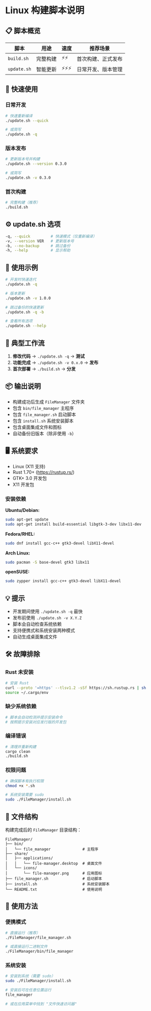 # Linux 构建脚本说明

## 📋 脚本概览

| 脚本 | 用途 | 速度 | 推荐场景 |
|------|------|------|----------|
| `build.sh` | 完整构建 | ⚡⚡ | 首次构建、正式发布 |
| `update.sh` | 智能更新 | ⚡⚡⚡ | 日常开发、版本管理 |

## 🚀 快速使用

### 日常开发
```bash
# 快速重新编译
./update.sh --quick

# 或简写
./update.sh -q
```

### 版本发布
```bash
# 更新版本号并构建
./update.sh --version 0.3.0

# 或简写
./update.sh -v 0.3.0
```

### 首次构建
```bash
# 完整构建（推荐）
./build.sh
```

## ⚙️ update.sh 选项

```bash
-q, --quick         # 快速模式（仅重新编译）
-v, --version VER   # 更新版本号
-b, --no-backup     # 跳过备份
-h, --help          # 显示帮助
```

## 📝 使用示例

```bash
# 开发时快速迭代
./update.sh -q

# 版本更新
./update.sh -v 1.0.0

# 跳过备份的快速更新
./update.sh -q -b

# 查看所有选项
./update.sh --help
```

## 🔄 典型工作流

1. **修改代码** → `./update.sh -q` → **测试**
2. **功能完成** → `./update.sh -v 0.x.0` → **发布**
3. **首次部署** → `./build.sh` → **分发**

## 📦 输出说明

- 构建成功后生成 `FileManager` 文件夹
- 包含 `bin/file_manager` 主程序
- 包含 `file_manager.sh` 启动脚本
- 包含 `install.sh` 系统安装脚本
- 包含桌面集成文件和图标
- 自动备份旧版本（除非使用 `-b`）

## 🖥️ 系统要求

- Linux (X11 支持)
- Rust 1.70+ (https://rustup.rs/)
- GTK+ 3.0 开发包
- X11 开发包

### 安装依赖

**Ubuntu/Debian:**
```bash
sudo apt-get update
sudo apt-get install build-essential libgtk-3-dev libx11-dev
```

**Fedora/RHEL:**
```bash
sudo dnf install gcc-c++ gtk3-devel libX11-devel
```

**Arch Linux:**
```bash
sudo pacman -S base-devel gtk3 libx11
```

**openSUSE:**
```bash
sudo zypper install gcc-c++ gtk3-devel libX11-devel
```

## 💡 提示

- 开发期间使用 `./update.sh -q` 最快
- 发布前使用 `./update.sh -v X.Y.Z`
- 脚本会自动检查系统依赖
- 支持便携式和系统安装两种模式
- 自动生成桌面集成文件

## 🛠️ 故障排除

### Rust 未安装
```bash
# 安装 Rust
curl --proto '=https' --tlsv1.2 -sSf https://sh.rustup.rs | sh
source ~/.cargo/env
```

### 缺少系统依赖
```bash
# 脚本会自动检测并提示安装命令
# 按照提示安装对应发行版的开发包
```

### 编译错误
```bash
# 清理并重新构建
cargo clean
./build.sh
```

### 权限问题
```bash
# 确保脚本有执行权限
chmod +x *.sh

# 系统安装需要 sudo
sudo ./FileManager/install.sh
```

## 📁 文件结构

构建完成后的 `FileManager` 目录结构：
```
FileManager/
├── bin/
│   └── file_manager              # 主程序
├── share/
│   ├── applications/
│   │   └── file-manager.desktop  # 桌面文件
│   └── icons/
│       └── file-manager.png      # 应用图标
├── file_manager.sh               # 启动脚本
├── install.sh                    # 系统安装脚本
└── README.txt                    # 使用说明
```

## 🚀 使用方法

### 便携模式
```bash
# 直接运行（推荐）
./FileManager/file_manager.sh

# 或直接运行二进制文件
./FileManager/bin/file_manager
```

### 系统安装
```bash
# 安装到系统（需要 sudo）
sudo ./FileManager/install.sh

# 安装后可在任意位置运行
file_manager

# 或在应用菜单中找到 "文件快速访问器"
```